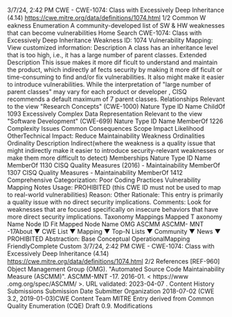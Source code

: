 3/7/24, 2:42 PM CWE - CWE-1074: Class with Excessively Deep Inheritance (4.14)
https://cwe.mitre.org/data/deﬁnitions/1074.html 1/2
Common W eakness Enumeration
A community-developed list of SW & HW weaknesses that can become
vulnerabilities
Home Search
CWE-1074: Class with Excessively Deep Inheritance
Weakness ID: 1074
Vulnerability Mapping: 
View customized information:
 Description
A class has an inheritance level that is too high, i.e., it has a large number of parent classes.
 Extended Description
This issue makes it more dif ficult to understand and maintain the product, which indirectly af fects security by making it more dif ficult or
time-consuming to find and/or fix vulnerabilities. It also might make it easier to introduce vulnerabilities.
While the interpretation of "large number of parent classes" may vary for each product or developer , CISQ recommends a default
maximum of 7 parent classes.
 Relationships
 Relevant to the view "Research Concepts" (CWE-1000)
Nature Type ID Name
ChildOf 1093 Excessively Complex Data Representation
 Relevant to the view "Software Development" (CWE-699)
Nature Type ID Name
MemberOf 1226 Complexity Issues
 Common Consequences
Scope Impact Likelihood
OtherTechnical Impact: Reduce Maintainability
 Weakness Ordinalities
Ordinality Description
Indirect(where the weakness is a quality issue that might indirectly make it easier to introduce security-relevant weaknesses or make
them more difficult to detect)
 Memberships
Nature Type ID Name
MemberOf 1130 CISQ Quality Measures (2016) - Maintainability
MemberOf 1307 CISQ Quality Measures - Maintainability
MemberOf 1412 Comprehensive Categorization: Poor Coding Practices
 Vulnerability Mapping Notes
Usage: PROHIBITED (this CWE ID must not be used to map to real-world vulnerabilities)
Reason: Other
Rationale:
This entry is primarily a quality issue with no direct security implications.
Comments:
Look for weaknesses that are focused specifically on insecure behaviors that have more direct security implications.
 Taxonomy Mappings
Mapped T axonomy Name Node ID Fit Mapped Node Name
OMG ASCMM ASCMM-
MNT -17About ▼ CWE List ▼ Mapping ▼ Top-N Lists ▼ Community ▼ News ▼
PROHIBITED
Abstraction: Base
Conceptual OperationalMapping
FriendlyComplete Custom
3/7/24, 2:42 PM CWE - CWE-1074: Class with Excessively Deep Inheritance (4.14)
https://cwe.mitre.org/data/deﬁnitions/1074.html 2/2
 References
[REF-960] Object Management Group (OMG). "Automated Source Code Maintainability Measure (ASCMM)". ASCMM-MNT -17.
2016-01. < https://www .omg.org/spec/ASCMM/ >. URL validated: 2023-04-07 .
 Content History
 Submissions
Submission Date Submitter Organization
2018-07-02
(CWE 3.2, 2019-01-03)CWE Content Team MITRE
Entry derived from Common Quality Enumeration (CQE) Draft 0.9.
 Modifications
